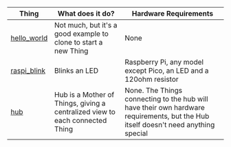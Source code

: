 | Thing  | What does it do? | Hardware Requirements |
| ------ | ---------------- | --------------------- |
| [hello_world](hello_world/) | Not much, but it's a good example to clone to start a new Thing | None |
| [raspi_blink](raspi_blink/) | Blinks an LED | Raspberry Pi, any model except Pico, an LED and a 120ohm resistor |
| [hub](hub/)  | Hub is a Mother of Things, giving a centralized view to each connected Thing  | None.  The Things connecting to the hub will have their own hardware requirements, but the Hub itself doesn't need anything special |
